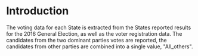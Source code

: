 # Introduction

The voting data for each State is extracted from the States reported results for the 2016 General Election, as well as the voter registration data.  The candidates from the two dominant parties votes are reported, the candidates from other parties are combined into a single value, "All_others".    
